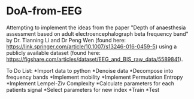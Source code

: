 # DoA-from-EEG
Attempting to implement the ideas from the paper "Depth of anaesthesia assessment based on adult
electroencephalograph beta frequency band" by Dr. Tianning Li and Dr Peng Wen (found here: https://link.springer.com/article/10.1007/s13246-016-0459-5) using a publicly available dataset (found here: https://figshare.com/articles/dataset/EEG_and_BIS_raw_data/5589841). 

To Do List:
*Import data to python
*Denoise data
*Decompose into frequency bands
*Implement mobility
*Implement Permutation Entropy
*Implement Lempel-Ziv Complexity
*Calculate parameters for each patients signal
*Select parameters for new index
*Train
*Test
